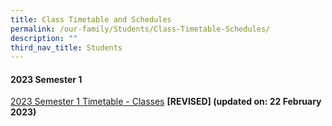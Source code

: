 ```yaml
---
title: Class Timetable and Schedules
permalink: /our-family/Students/Class-Timetable-Schedules/
description: ""
third_nav_title: Students
---
```

#### **2023 Semester 1**


  
[2023 Semester 1 Timetable - Classes](/files/Students/Class%20Timetable%20Schedules/2023%20Sem%201%20revised%20-%20Classes%2022%20Feb.pdf) **[REVISED\] (updated on: 22 February 2023)**